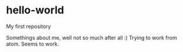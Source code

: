 # hello-world
My first repository

Somethings about me, well not so much after all :)
Trying to work from atom.
Seems to work.
